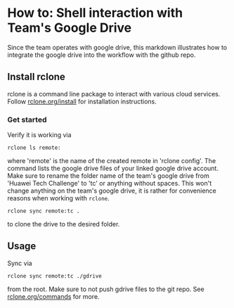 # How to: Shell interaction with Team's Google Drive
Since the team operates with google drive, this markdown illustrates how to integrate 
the google drive into the workflow with the github repo.


## Install rclone
rclone is a command line package to interact with various cloud services. Follow
[rclone.org/install](https://rclone.org/install/) for installation instructions.

### Get started
Verify it is working via
```shell
rclone ls remote:
```
where 'remote' is the name of the created remote in 'rclone config'. The command lists the google drive files of your linked 
google drive account. <br>
Make sure to rename the folder name of the team's google drive from 'Huawei Tech Challenge' to 'tc' or anything without spaces. This won't change anything 
on the team's google drive, it is rather for convenience reasons when working with `rclone`. <br>
```shell
rclone sync remote:tc .
```
to clone the drive to the desired folder.

## Usage
Sync via 
```shell
rclone sync remote:tc ./gdrive
```
from the root. Make sure to not push gdrive files to the git repo.
See [rclone.org/commands](https://rclone.org/commands/) for more.
